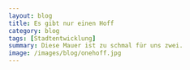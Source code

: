 ```yaml
---
layout: blog
title: Es gibt nur einen Hoff
category: blog
tags: [Stadtentwicklung]  
summary: Diese Mauer ist zu schmal für uns zwei.
image: /images/blog/onehoff.jpg
---
```

